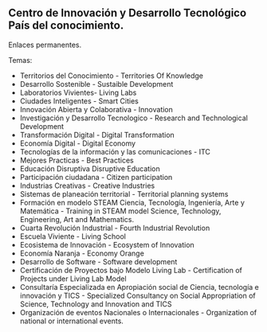 Centro de Innovación y Desarrollo Tecnológico País del conocimiento.
--------------------------------------------------------------------

Enlaces permanentes. 

Temas:

- Territorios del Conocimiento - Territories Of Knowledge 
- Desarrollo Sostenible - Sustaible Development
- Laboratorios Vivientes- Living Labs
- Ciudades Inteligentes - Smart Cities
- Innovación Abierta y Colaborativa - Innovation
- Investigación y Desarrollo Tecnologico - Research and Technological Development
- Transformación Digital - Digital Transformation
- Economía Digital -  Digital Economy
- Tecnologías de la información y las comunicaciones - ITC
- Mejores Practicas - Best Practices
- Educación Disruptiva Disruptive Education
- Participación ciudadana - Citizen participation
- Industrias Creativas - Creative Industries 
- Sistemas de planeación territorial - Territorial planning systems
- Formación en modelo STEAM Ciencia, Tecnología, Ingeniería, Arte y Matemática - Training in STEAM model Science, Technology, Engineering, Art and Mathematics.
- Cuarta Revolución Industrial - Fourth Industrial Revolution
- Escuela Viviente - Living School
- Ecosistema de Innovación - Ecosystem of Innovation
- Economía Naranja - Economy Orange
- Desarrollo de Software - Software development
- Certificación de Proyectos bajo Modelo Living Lab - Certification of Projects under Living Lab Model
- Consultaría Especializada en Apropiación social de Ciencia, tecnología e innovación y TICS - Specialized Consultancy on Social Appropriation of Science, Technology and Innovation and TICS
- Organización de eventos Nacionales o Internacionales - Organization of national or international events.
